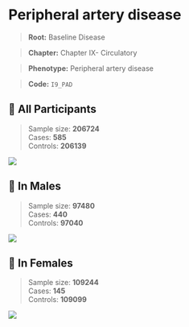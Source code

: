 # Peripheral artery disease

> **Root:** Baseline Disease  

> **Chapter:** Chapter IX- Circulatory  

> **Phenotype:** Peripheral artery disease  

> **Code:** `I9_PAD`

## 🧪 All Participants  
> Sample size: **206724**  
> Cases: **585**  
> Controls: **206139**
<img src="/Disease/Figures/ALL/Baseline/I9_PAD.png"/>
<CsvTable src="/Disease/Data/ALL/Baseline/LG_I9_PAD.csv" label="🔍 View full results" />

## 👨 In Males  
> Sample size: **97480**  
> Cases: **440**  
> Controls: **97040**
<img src="/Disease/Figures/Male/Baseline/I9_PAD.png"/>
<CsvTable src="/Disease/Data/Male/Baseline/LG_I9_PAD.csv" label="🔍 View full results" />

## 👩 In Females  
> Sample size: **109244**  
> Cases: **145**  
> Controls: **109099**
<img src="/Disease/Figures/Female/Baseline/I9_PAD.png"/>
<CsvTable src="/Disease/Data/Female/Baseline/LG_I9_PAD.csv" label="🔍 View full results" />
